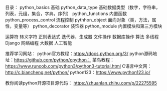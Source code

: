 目录：
python_basics   基础
    python_data_type    基础数据类型（数字，字符串，列表，元组，集合，字典，序列）
    python_functions    内置函数    
    python_process_control  流程控制
    pythhon_object  面向对象（类，方法，属性，变量等）
    python_decorator    装饰器
    python_module   内置模块和第三方模块


运算符 
转义字符
正则表达式
迭代器，生成器
文件操作
数据库操作
算法 
多线程 
Django 
网络编程
大数据
人工智能 



推荐学习网站：
python官方教程：https://docs.python.org/3/
python源码地址：https://github.com/python/cpython：
菜鸟教程： https://www.runoob.com/python3/python3-tutorial.html
C语言中文网： http://c.biancheng.net/python/
python123：https://www.python123.io/


教你阅读python开源项目源代码：
https://zhuanlan.zhihu.com/p/22275595
